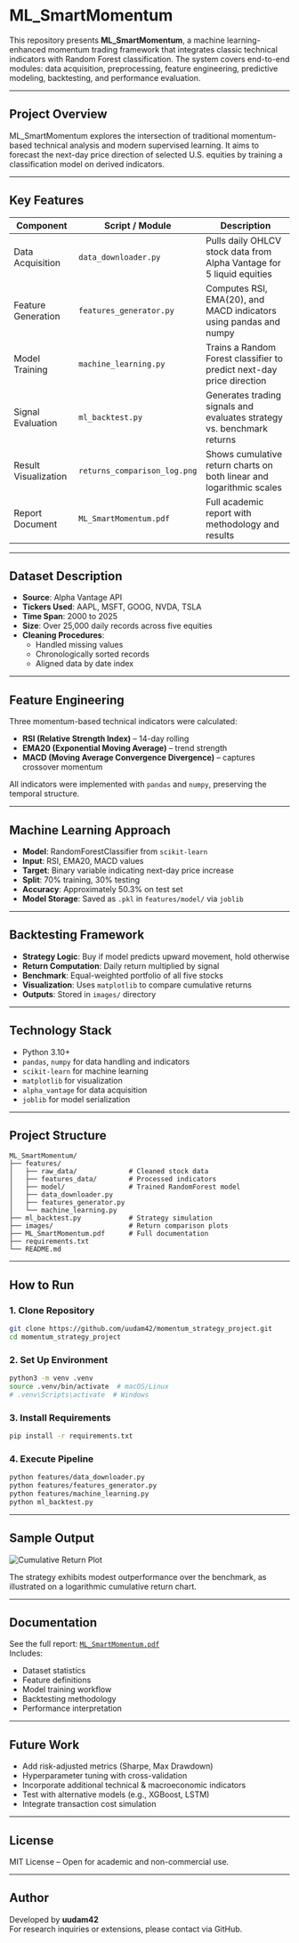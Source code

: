 
# ML_SmartMomentum

This repository presents **ML_SmartMomentum**, a machine learning-enhanced momentum trading framework that integrates classic technical indicators with Random Forest classification. The system covers end-to-end modules: data acquisition, preprocessing, feature engineering, predictive modeling, backtesting, and performance evaluation.

---

## Project Overview

ML_SmartMomentum explores the intersection of traditional momentum-based technical analysis and modern supervised learning. It aims to forecast the next-day price direction of selected U.S. equities by training a classification model on derived indicators.

---

## Key Features

| Component            | Script / Module              | Description                                                                 |
|---------------------|------------------------------|-----------------------------------------------------------------------------|
| Data Acquisition     | `data_downloader.py`         | Pulls daily OHLCV stock data from Alpha Vantage for 5 liquid equities      |
| Feature Generation   | `features_generator.py`      | Computes RSI, EMA(20), and MACD indicators using pandas and numpy          |
| Model Training       | `machine_learning.py`        | Trains a Random Forest classifier to predict next-day price direction      |
| Signal Evaluation    | `ml_backtest.py`             | Generates trading signals and evaluates strategy vs. benchmark returns     |
| Result Visualization | `returns_comparison_log.png` | Shows cumulative return charts on both linear and logarithmic scales       |
| Report Document      | `ML_SmartMomentum.pdf`       | Full academic report with methodology and results                          |

---

## Dataset Description

- **Source**: Alpha Vantage API
- **Tickers Used**: AAPL, MSFT, GOOG, NVDA, TSLA
- **Time Span**: 2000 to 2025
- **Size**: Over 25,000 daily records across five equities
- **Cleaning Procedures**:
  - Handled missing values
  - Chronologically sorted records
  - Aligned data by date index

---

## Feature Engineering

Three momentum-based technical indicators were calculated:

- **RSI (Relative Strength Index)** – 14-day rolling
- **EMA20 (Exponential Moving Average)** – trend strength
- **MACD (Moving Average Convergence Divergence)** – captures crossover momentum

All indicators were implemented with `pandas` and `numpy`, preserving the temporal structure.

---

## Machine Learning Approach

- **Model**: RandomForestClassifier from `scikit-learn`
- **Input**: RSI, EMA20, MACD values
- **Target**: Binary variable indicating next-day price increase
- **Split**: 70% training, 30% testing
- **Accuracy**: Approximately 50.3% on test set
- **Model Storage**: Saved as `.pkl` in `features/model/` via `joblib`

---

## Backtesting Framework

- **Strategy Logic**: Buy if model predicts upward movement, hold otherwise
- **Return Computation**: Daily return multiplied by signal
- **Benchmark**: Equal-weighted portfolio of all five stocks
- **Visualization**: Uses `matplotlib` to compare cumulative returns
- **Outputs**: Stored in `images/` directory

---

## Technology Stack

- Python 3.10+
- `pandas`, `numpy` for data handling and indicators
- `scikit-learn` for machine learning
- `matplotlib` for visualization
- `alpha_vantage` for data acquisition
- `joblib` for model serialization

---

## Project Structure

```
ML_SmartMomentum/
├── features/
│   ├── raw_data/             # Cleaned stock data
│   ├── features_data/        # Processed indicators
│   ├── model/                # Trained RandomForest model
│   ├── data_downloader.py
│   ├── features_generator.py
│   └── machine_learning.py
├── ml_backtest.py            # Strategy simulation
├── images/                   # Return comparison plots
├── ML_SmartMomentum.pdf      # Full documentation
├── requirements.txt
└── README.md
```

---

## How to Run

### 1. Clone Repository
```bash
git clone https://github.com/uudam42/momentum_strategy_project.git
cd momentum_strategy_project
```

### 2. Set Up Environment
```bash
python3 -m venv .venv
source .venv/bin/activate  # macOS/Linux
# .venv\Scripts\activate  # Windows
```

### 3. Install Requirements
```bash
pip install -r requirements.txt
```

### 4. Execute Pipeline
```bash
python features/data_downloader.py
python features/features_generator.py
python features/machine_learning.py
python ml_backtest.py
```

---

## Sample Output

![Cumulative Return Plot](images/returns_comparison_log.png)

The strategy exhibits modest outperformance over the benchmark, as illustrated on a logarithmic cumulative return chart.

---

## Documentation

See the full report: [`ML_SmartMomentum.pdf`](./ML_SmartMomentum.pdf)  
Includes:
- Dataset statistics
- Feature definitions
- Model training workflow
- Backtesting methodology
- Performance interpretation

---

## Future Work

- Add risk-adjusted metrics (Sharpe, Max Drawdown)
- Hyperparameter tuning with cross-validation
- Incorporate additional technical & macroeconomic indicators
- Test with alternative models (e.g., XGBoost, LSTM)
- Integrate transaction cost simulation

---

## License

MIT License – Open for academic and non-commercial use.

---

## Author

Developed by **uudam42**  
For research inquiries or extensions, please contact via GitHub.
